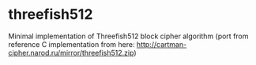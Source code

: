 # threefish512
Minimal implementation of Threefish512 block cipher algorithm (port from reference C implementation from here: http://cartman-cipher.narod.ru/mirror/threefish512.zip)
